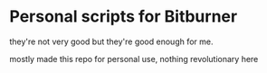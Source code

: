 # Personal scripts for Bitburner

they're not very good but they're good enough for me.

mostly made this repo for personal use, nothing revolutionary here
